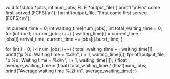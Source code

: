 void fcfs(Job *jobs, int num_jobs, FILE *output_file) {
  printf("\nFirst come first-served (FCFS):\n");
  fprintf(output_file, "First come first served (FCFS):\n");

  int current_time = 0;
  int waiting_time[num_jobs];
  int total_waiting_time = 0;
  for (int i = 0; i < num_jobs; i++) {
    waiting_time[i] = current_time - jobs[i].arrival_time;
    current_time += jobs[i].burst_time;
  }

  for (int i = 0; i < num_jobs; i++) {
    total_waiting_time += waiting_time[i];
    printf("p %d: Waiting time = %d\n", i + 1, waiting_time[i]);
    fprintf(output_file, "p %d: Waiting time = %d\n", i + 1, waiting_time[i]);
  }
   float average_waiting_time = (float) total_waiting_time / (float)num_jobs;
   printf("Average waiting time %.2f \n", average_waiting_time);
}